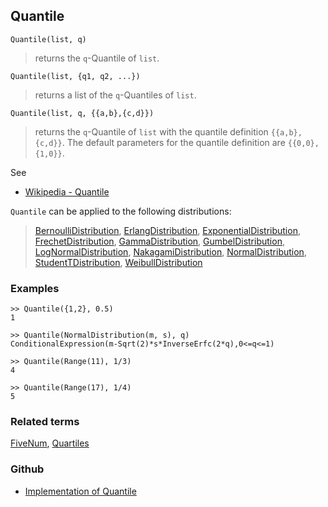 ## Quantile

```
Quantile(list, q)
```

> returns the `q`-Quantile of `list`. 

```
Quantile(list, {q1, q2, ...})
```

> returns a list of the `q`-Quantiles of `list`. 

```
Quantile(list, q, {{a,b},{c,d}})
```

> returns the `q`-Quantile of `list` with the quantile definition `{{a,b},{c,d}}`. The default parameters for the quantile definition are `{{0,0},{1,0}}`. 

See
* [Wikipedia - Quantile](https://en.wikipedia.org/wiki/Quantile)

`Quantile` can be applied to the following distributions:

> [BernoulliDistribution](BernoulliDistribution.md), [ErlangDistribution](ErlangDistribution.md), [ExponentialDistribution](ExponentialDistribution.md), [FrechetDistribution](FrechetDistribution.md), 
[GammaDistribution](GammaDistribution.md), [GumbelDistribution](GumbelDistribution.md), [LogNormalDistribution](LogNormalDistribution.md), [NakagamiDistribution](NakagamiDistribution.md), [NormalDistribution](NormalDistribution.md),  [StudentTDistribution](StudentTDistribution.md), [WeibullDistribution](WeibullDistribution.md) 


### Examples

```
>> Quantile({1,2}, 0.5)
1

>> Quantile(NormalDistribution(m, s), q) 
ConditionalExpression(m-Sqrt(2)*s*InverseErfc(2*q),0<=q<=1)

>> Quantile(Range(11), 1/3)
4

>> Quantile(Range(17), 1/4)
5
```

### Related terms 
[FiveNum](FiveNum.md), [Quartiles](Quartiles.md)

### Github

* [Implementation of Quantile](https://github.com/axkr/symja_android_library/blob/master/symja_android_library/matheclipse-core/src/main/java/org/matheclipse/core/builtin/StatisticsFunctions.java#L5404) 
